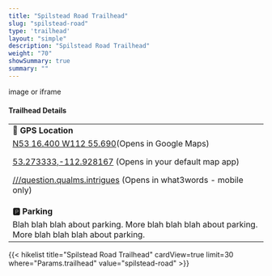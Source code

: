```yaml
---
title: "Spilstead Road Trailhead"
slug: "spilstead-road"
type: 'trailhead'
layout: "simple"
description: "Spilstead Road Trailhead"
weight: "70"
showSummary: true
summary: ""
---
```

<div class="flex flex-col text-surface shadow-secondary-1 dark:bg-surface-dark dark:text-white max-w-max lg:flex-row h-auto sm:pb-10">
<div class="w-full lg:w-1/2" style="margin-bottom: 20px;">
image or iframe
</div>
  <div class="flex flex-col justify-start pl-5 lg:w-1/2">
    <h4 class="text-xl font-large mt-0">Trailhead Details</h4>
      <table width=100% class="w-full">
      <tbody>
        <tr>
          <td valign="top" width="100%" class="mb-2 text-base" colspan="2"><b>🧭 GPS Location</b></td>
        </tr>
        <tr>
          <td valign="top" colspan="2" class="my-4 text-base"><a href="https://maps.app.goo.gl/8eXaArddzUuGGnfTA" target="_blank">N53 16.400 W112 55.690</a>(Opens in Google Maps)</br>
          <p><a href="geo:53.273333,-112.928167">53.273333,-112.928167</a> (Opens in your default map app)</p>
          <p><a href="question.qualms.intrigues://show?threewords=question.qualms.intrigues">///question.qualms.intrigues</a> (Opens in what3words - mobile only)</p>
          </td>
        </tr>
        <tr>
          <td valign="top" class="mb-2 text-base"><b>🅿️ Parking</b></td>
        </tr>
        <tr>
          <td valign="top" colspan="2" class="my-4 text-base">Blah blah blah about parking. More blah blah blah about parking. More blah blah blah about parking.</td>
        </tr>
      </tbody>
      </table>
    </p>
  </div>
</div>
{{< hikelist title="Spilstead Road Trailhead" cardView=true limit=30 where="Params.trailhead" value="spilstead-road" >}}